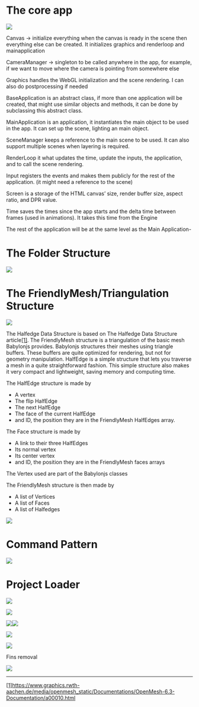 # The core app

![](images/cgarchitecture/image9.png)

Canvas -> initialize everything when the canvas is ready in the scene then everything else can be created. It initializes graphics and renderloop and mainapplication

CameraManager -> singleton to be called anywhere in the app, for example, if we want to move where the camera is pointing from somewhere else

Graphics handles the WebGL initialization and the scene rendering. I can also do postprocessing if needed

BaseApplication is an abstract class, if more than one application will be created, that might use similar objects and methods, it can be done by subclassing this abstract class.

MainApplication is an application, it instantiates the main object to be used in the app. It can set up the scene, lighting an main object.

SceneManager keeps a reference to the main scene to be used. It can also support multiple scenes when layering is required.

RenderLoop it what updates the time, update the inputs, the application, and to call the scene rendering.

Input registers the events and makes them publicly for the rest of the application. (it might need a reference to the scene)

Screen is a storage of the HTML canvas’ size, render buffer size, aspect ratio, and DPR value.

Time saves the times since the app starts and the delta time between frames (used in animations). It takes this time from the Engine

The rest of the application will be at the same level as the Main Application-

# The Folder Structure

![](images/cgarchitecture/image5.png)

# The FriendlyMesh/Triangulation Structure

![](images/cgarchitecture/image3.png)

The Halfedge Data Structure is based on The Halfedge Data Structure article[[1]](#ftnt_ref1). The FriendlyMesh structure is a triangulation of the basic mesh Babylonjs provides. Babylonjs structures their meshes using triangle buffers. These buffers are quite optimized for rendering, but not for geometry manipulation. HalfEdge is a simple structure that lets you traverse a mesh in a quite straightforward fashion. This simple structure also makes it very compact and lightweight, saving memory and computing time.

The HalfEdge structure is made by

- A vertex
- The flip HalfEdge
- The next HalfEdge
- The face of the current HalfEdge
- and ID, the position they are in the FriendlyMesh HalfEdges array.

The Face structure is made by

- A link to their three HalfEdges
- Its normal vertex
- Its center vertex
- and ID, the position they are in the FriendlyMesh faces arrays

The Vertex used are part of the Babylonjs classes

The FriendlyMesh structure is then made by

- A list of Vertices
- A list of Faces
- A list of Halfedges

![](images/cgarchitecture/image2.png)

# Command Pattern

![](images/cgarchitecture/image4.png)

# Project Loader

![](images/cgarchitecture/image8.png)

![](images/cgarchitecture/image1.png)

![](images/cgarchitecture/image11.png)![](images/cgarchitecture/image12.png)

![](images/cgarchitecture/image7.png)

![](images/cgarchitecture/image6.png)

Fins removal

![](images/cgarchitecture/image10.png)

---

[[1]](#ftnt_ref1)https://www.graphics.rwth-aachen.de/media/openmesh_static/Documentations/OpenMesh-6.3-Documentation/a00010.html
